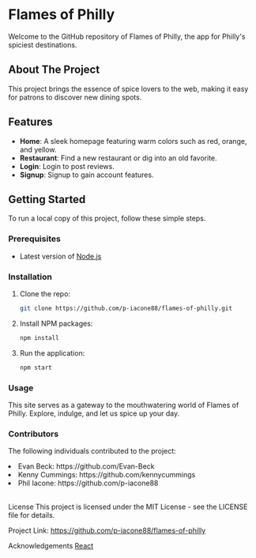 # Flames of Philly

Welcome to the GitHub repository of Flames of Philly, the app for Philly's spiciest destinations.

## About The Project

This project brings the essence of spice lovers to the web, making it easy for patrons to discover new dining spots.

## Features

- **Home**: A sleek homepage featuring warm colors such as red, orange, and yellow.
- **Restaurant**: Find a new restaurant or dig into an old favorite.
- **Login**: Login to post reviews.
- **Signup**: Signup to gain account features.

## Getting Started

To run a local copy of this project, follow these simple steps.

### Prerequisites

- Latest version of [Node.js](https://nodejs.org/en/)

### Installation

1. Clone the repo:
   ```sh
   git clone https://github.com/p-iacone88/flames-of-philly.git

2. Install NPM packages:
   ```sh
   npm install

3.  Run the application:
    ```sh
    npm start

### Usage
This site serves as a gateway to the mouthwatering world of Flames of Philly. Explore, indulge, and let us spice up your day.

### Contributors
The following individuals contributed to the project:

<li>Evan Beck: https://github.com/Evan-Beck</li>
<li>Kenny Cummings: https://github.com/kennycummings</li>
<li>Phil Iacone: https://github.com/p-iacone88</li>

<br>

License
This project is licensed under the MIT License - see the LICENSE file for details.

Project Link: https://github.com/p-iacone88/flames-of-philly

Acknowledgements
[React](https://reactjs.org)


